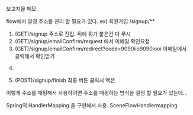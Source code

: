 보고지울 메모.

flow에서 일정 주소를 관리 할 필요가 있다.
ex) 회원가입 /signup/**

1. (GET)/signup 주소로 진입. 뒤에 뭐가 붙은건 다 무시
2. (GET)/signup/emailConfirm/request 에서 이메일 확인요청
3. (GET)/signup/emailConfirm/redirect?code=9090iio9090iooi 이메일에서 클릭해서 확인받기
4. ~~~~~~
5. (POST)/signup/finish 최종 버튼 클릭시 액션

이렇게 주소를 매핑해서 사용하려면 주소를 매핑하는 방식을 결정 할 필요가 있는데...

Spring의 HandlerMapping 을 구현해서 사용.
SceneFlowHandlermapping

